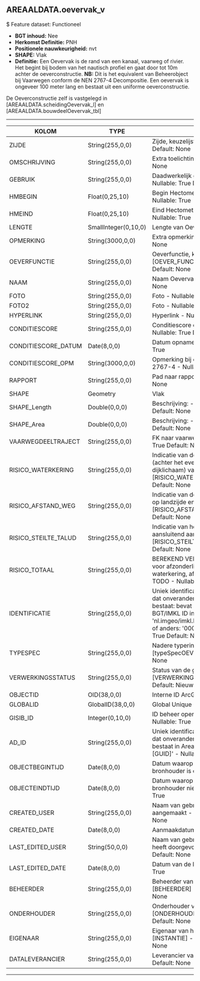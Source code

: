 ﻿## AREAALDATA.oevervak_v

$ Feature dataset: Functioneel


* __BGT inhoud:__ Nee
* __Herkomst Definitie:__ PNH
* __Positionele nauwkeurigheid:__ nvt
* __SHAPE:__ Vlak
* __Definitie:__ Een Oevervak is de rand van een kanaal, vaarweg of rivier. Het begint bij bodem van het nautisch profiel en gaat door tot 10m achter de oeverconstructie. __NB:__ Dit is het equivalent van Beheerobject bij Vaarwegen conform de NEN 2767-4 Decompositie. Een oevervak is ongeveer 100 meter lang en bestaat uit een uniforme oeverconstructie.

De Oeverconstructie zelf is vastgelegd in [AREAALDATA.scheidingOevervak_l] en [AREAALDATA.bouwdeelOevervak_tbl]


***

|KOLOM                               |TYPE              |DEFINITIE|
|------                              |----              |-----    |
|ZIJDE                               |String(255,0,0)     |Zijde, keuzelijst [ZIJDE] - Nullable: True Default: None|
|OMSCHRIJVING                        |String(255,0,0)     |Extra toelichting - Nullable: True Default: None|
|GEBRUIK                             |String(255,0,0)     |Daadwerkelijk gebruik vd oever - Nullable: True Default: None|
|HMBEGIN                             |Float(0,25,10)      |Begin Hectometrering van Oevervak - Nullable: True|
|HMEIND                              |Float(0,25,10)      |Eind Hectometrering van Oevervak - Nullable: True|
|LENGTE                              |SmallInteger(0,10,0)|Lengte van Oevervak - Nullable: True|
|OPMERKING                           |String(3000,0,0)    |Extra opmerking - Nullable: True Default: None|
|OEVERFUNCTIE                        |String(255,0,0)     |Oeverfunctie, keuzelijst [OEVER_FUNCTIE] - Nullable: True Default: None|
|NAAM                                |String(255,0,0)     |Naam Oevervak - Nullable: True Default: None|
|FOTO                                |String(255,0,0)     |Foto - Nullable: True Default: None|
|FOTO2                               |String(255,0,0)     |Foto - Nullable: True Default: None|
|HYPERLINK                           |String(255,0,0)     |Hyperlink - Nullable: True Default: None|
|CONDITIESCORE                       |String(255,0,0)     |Conditiescore conform NEN 2767-4 - Nullable: True Default: None|
|CONDITIESCORE_DATUM                 |Date(8,0,0)         |Datum opname Conditiescore - Nullable: True|
|CONDITIESCORE_OPM                   |String(3000,0,0)    |Opmerking bij conditiescore conform NEN 2767-4 - Nullable: True Default: None|
|RAPPORT                             |String(255,0,0)     |Pad naar rapport - Nullable: True Default: None|
|SHAPE                               |Geometry            |Vlak|
|SHAPE_Length                        |Double(0,0,0)       |Beschrijving: - keuzelijst [] Nullable: True Default: None|
|SHAPE_Area                          |Double(0,0,0)       |Beschrijving: - keuzelijst [] Nullable: True Default: None|
|VAARWEGDEELTRAJECT                  |String(255,0,0)     |FK naar vaarwegdeeltraject_v - Nullable: True Default: None|
|RISICO_WATERKERING                  |String(255,0,0)     |Indicatie van de maaiveldhoogte landzijde (achter het eventuele aanwezige dijklichaam) van de kerende constructie.[RISICO_WATERKERING] - Nullable: True Default: None|
|RISICO_AFSTAND_WEG                  |String(255,0,0)     |Indicatie van de afstand tussen een weg op landzijde en de kerende constructie.[RISICO_AFSTAND_WEG] - Nullable: True Default: None|
|RISICO_STEILTE_TALUD                |String(255,0,0)     |Indicatie van het talud aan landzijde direct aansluitend aan de kerende constructie.[RISICO_STEILTE_TALUD] - Nullable: True Default: None|
|RISICO_TOTAAL                       |String(255,0,0)     |BEREKEND VELD, samenvattende waarde voor afzonderlijke risico waardes: Risico waterkering, afstand weg en steilte talud TODO - Nullable: True Default: None|
|IDENTIFICATIE                       |String(255,0,0)      |Uniek identificatienummer voor het object dat onveranderlijk is zolang het object bestaat: bevat indien van toepassing BGT/IMKL ID in format 'nl.imgeo/imkl.bronhouderscode.LokaalID' of anders: '00000'.LokaalID - Nullable: True Default: None|
|TYPESPEC                            |String(255,0,0)    |Nadere typering van het object, keuzelijst [typeSpecOEV] - Nullable: True Default: None|
|VERWERKINGSSTATUS                   |String(255,0,0)    |Status van de gegevens, keuzelijst [VERWERKINGSSTATUS] - Nullable: False Default: Nieuw|
|OBJECTID                            |OID(38,0,0)        |Interne ID ArcGIS - Nullable: False|
|GLOBALID                            |GlobalID(38,0,0)   |Global Unique Identifier - Nullable: False|
|GISIB_ID                            |Integer(0,10,0)    |ID beheer openbare ruimte (GISIB) - Nullable: True|
|AD_ID                               |String(255,0,0)    |Uniek identificatienummer voor het object dat onveranderlijk is zolang het object bestaat in Areaaldata: in format 'AD.[GUID]' - Nullable: False Default: None|
|OBJECTBEGINTIJD                     |Date(8,0,0)        |Datum waarop het object bij de bronhouder is ontstaan - Nullable: True|
|OBJECTEINDTIJD                      |Date(8,0,0)        |Datum waarop het object bij de bronhouder niet meer geldig is - Nullable: True|
|CREATED_USER                        |String(255,0,0)    |Naam van gebruiker die de rij heeft aangemaakt - Nullable: True Default: None|
|CREATED_DATE                        |Date(8,0,0)        |Aanmaakdatum - Nullable: True|
|LAST_EDITED_USER                    |String(50,0,0)     |Naam van gebruiker die de laatste mutatie heeft doorgevoerd - Nullable: True Default: None|
|LAST_EDITED_DATE                    |Date(8,0,0)        |Datum van de laatste mutatie - Nullable: True|
|BEHEERDER                           |String(255,0,0)    |Beheerder van het object, keuzelijst [BEHEERDER] - Nullable: True Default: None|
|ONDERHOUDER                         |String(255,0,0)    |Onderhouder van het object, keuzelijst [ONDERHOUDER] - Nullable: True Default: None|
|EIGENAAR                            |String(255,0,0)    |Eigenaar van het object, keuzelijst [INSTANTIE] - Nullable: True Default: None| 
|DATALEVERANCIER                     |String(255,0,0)    |Leverancier van de data - Nullable: True Default: None|


***
